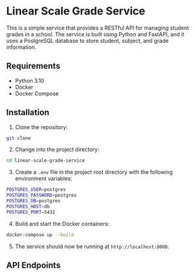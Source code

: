 # Linear Scale Grade Service

This is a simple service that provides a RESTful API for managing student grades in a school. The service is built using Python and FastAPI, and it uses a PostgreSQL database to store student, subject, and grade information.


## Requirements

- Python 3.10
- Docker
- Docker Compose

## Installation

1. Clone the repository:

```bash
git clone
```

2. Change into the project directory:

```bash
cd linear-scale-grade-service
```

3. Create a `.env` file in the project root directory with the following environment variables:

```bash
POSTGRES_USER=postgres
POSTGRES_PASSWORD=postgres
POSTGRES_DB=postgres
POSTGRES_HOST=db
POSTGRES_PORT=5432
```

4. Build and start the Docker containers:

```bash
docker-compose up --build
```

5. The service should now be running at `http://localhost:8000`.

## API Endpoints
